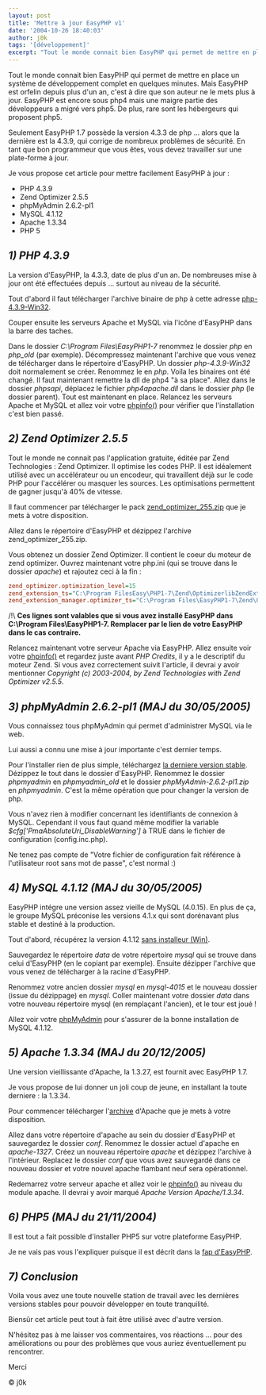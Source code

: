 ```yaml
---
layout: post
title: 'Mettre à jour EasyPHP v1'
date: '2004-10-26 18:40:03'
author: j0k
tags: '[développement]'
excerpt: "Tout le monde connait bien EasyPHP qui permet de mettre en place un système de développement complet en quelques minutes. Mais EasyPHP est orfelin depuis plus d'un an, c'est à dire que son auteur ne le mets plus à jour.   \nEasyPHP est encore sous php4 mais une maigre partie des développeurs a migré vers php5. De plus, rare sont les hébergeurs qui proposent php5."
---
```


Tout le monde connait bien EasyPHP qui permet de mettre en place un système de développement complet en quelques minutes. Mais EasyPHP est orfelin depuis plus d'un an, c'est à dire que son auteur ne le mets plus à jour.
EasyPHP est encore sous php4 mais une maigre partie des développeurs a migré vers php5. De plus, rare sont les hébergeurs qui proposent php5.

 Seulement EasyPHP 1.7 possède la version 4.3.3 de php ... alors que la dernière est la 4.3.9, qui corrige de nombreux problèmes de sécurité. En tant que bon programmeur que vous êtes, vous devez travailler sur une plate-forme à jour.

  Je vous propose cet article pour mettre facilement EasyPHP à jour :

 - PHP 4.3.9
 - Zend Optimizer 2.5.5
 - phpMyAdmin 2.6.2-pl1
 - MySQL 4.1.12
 - Apache 1.3.34
 - PHP 5

##  _1) PHP 4.3.9_

 La version d'EasyPHP, la 4.3.3, date de plus d'un an. De nombreuses mise à jour ont été effectuées depuis ... surtout au niveau de la sécurité.

 Tout d'abord il faut télécharger l'archive binaire de php à cette adresse [php-4.3.9-Win32](http://fr.php.net/get/php-4.3.9-Win32.zip/from/a/mirror).

 Couper ensuite les serveurs Apache et MySQL via l'icône d'EasyPHP dans la barre des taches.

  Dans le dossier *C:\Program Files\EasyPHP1-7* renommez le dossier *php* en *php_old* (par exemple). Décompressez maintenant l'archive que vous venez de télécharger dans le répertoire d'EasyPHP. Un dossier *php-4.3.9-Win32* doit normalement se créer. Renommez le en *php*. Voila les binaires ont été changé. Il faut maintenant remettre la dll de php4 "à sa place". Allez dans le dossier *phpsapi*, déplacez le fichier *php4apache.dll* dans le dossier *php* (le dossier parent).
 Tout est maintenant en place. Relancez les serveurs Apache et MySQL et allez voir votre [phpinfo()](http://127.0.0.1/home/phpinfo.php) pour vérifier que l'installation c'est bien passé.

##  _2) Zend Optimizer 2.5.5_

 Tout le monde ne connait pas l'application gratuite, éditée par Zend Technologies : Zend Optimizer. Il optimise les codes PHP. Il est idéalement utilisé avec un accélérateur ou un encodeur, qui travaillent déjà sur le code PHP pour l'accélérer ou masquer les sources. Les optimisations permettent de gagner jusqu'à 40% de vitesse.

  Il faut commencer par télécharger le pack [zend_optimizer_255.zip](http://www.j0k3r.net/dl/zend_optimizer_255.zip) que je mets à votre disposition.

 Allez dans le répertoire d'EasyPHP et dézippez l'archive zend_optimizer_255.zip.

 Vous obtenez un dossier Zend Optimizer. Il contient le coeur du moteur de zend optimizer. Ouvrez maintenant votre php.ini (qui se trouve dans le dossier *apache*) et rajoutez ceci à la fin :

```ini
zend_optimizer.optimization_level=15
zend_extension_ts="C:\Program FilesEasy\PHP1-7\Zend\OptimizerlibZendExtensionManager.dll"
zend_extension_manager.optimizer_ts="C:\Program Files\EasyPHP1-7\Zend\OptimizerlibOptimizer-2.5.5"
```

 /!\ **Ces lignes sont valables que si vous avez installé EasyPHP dans C:\Program Files\EasyPHP1-7. Remplacer par le lien de votre EasyPHP dans le cas contraire.**

  Relancez maintenant votre serveur Apache via EasyPHP. Allez ensuite voir votre [phpinfo()](http://127.0.0.1/home/phpinfo.php) et regardez juste avant *PHP Credits*, il y a le descriptif du moteur Zend. Si vous avez correctement suivit l'article, il devrai y avoir mentionner *Copyright (c) 2003-2004, by Zend Technologies with Zend Optimizer v2.5.5*.

##   _3) phpMyAdmin 2.6.2-pl1_ *(MAJ du 30/05/2005)*

 Vous connaissez tous phpMyAdmin qui permet d'administrer MySQL via le web.

 Lui aussi a connu une mise à jour importante c'est dernier temps.

  Pour l'installer rien de plus simple, téléchargez [la derniere version stable](http://www.phpmyadmin.net/home_page/downloads.php). Dézippez le tout dans le dossier d'EasyPHP. Renommez le dossier *phpmyadmin* en *phpmyadmin_old* et le dossier *phpMyAdmin-2.6.2-pl1.zip* en *phpmyadmin*. C'est la même opération que pour changer la version de php.

  Vous n'avez rien à modifier concernant les identifiants de connexion à MySQL. Cependant il vous faut quand même modifier la variable *$cfg['PmaAbsoluteUri_DisableWarning']* à TRUE dans le fichier de configuration (config.inc.php).

 Ne tenez pas compte de "Votre fichier de configuration fait référence à l'utilisateur root sans mot de passe", c'est normal :)

##  _4) MySQL 4.1.12_ *(MAJ du 30/05/2005)*

 EasyPHP intégre une version assez vieille de MySQL (4.0.15). En plus de ça, le groupe MySQL préconise les versions 4.1.x qui sont dorénavant plus stable et destiné à la production.

 Tout d'abord, récupérez la version 4.1.12 [sans installeur (Win)](http://mir2.ovh.net/ftp.mysql.com/Downloads/MySQL-4.1/mysql-noinstall-4.1.12-win32.zip).

  Sauvegardez le répertoire *data* de votre répertoire *mysql* qui se trouve dans celui d'EasyPHP (en le copiant par exemple).
 Ensuite dézipper l'archive que vous venez de télécharger à la racine d'EasyPHP.

 Renommez votre ancien dossier *mysql* en *mysql-4015* et le nouveau dossier (issue du dézippage) en *mysql*.
 Coller maintenant votre dossier *data* dans votre nouveau répertoire mysql (en remplaçant l'ancien), et le tour est joué !

  Allez voir votre [phpMyAdmin](http://localhost/mysql/) pour s'assurer de la bonne installation de MySQL 4.1.12.

##  _5) Apache 1.3.34_ *(MAJ du 20/12/2005)*

 Une version vieillissante d'Apache, la 1.3.27, est fournit avec EasyPHP 1.7.

 Je vous propose de lui donner un joli coup de jeune, en installant la toute derniere : la 1.3.34.

  Pour commencer télécharger l'[archive](http://www.j0k3r.net/dl/apache_1.3.34.rar) d'Apache que je mets à votre disposition.

 Allez dans votre répertoire d'apache au sein du dossier d'EasyPHP et sauvegardez le dossier *conf*. Renommez le dossier actuel d'apache en *apache-1327*. Créez un nouveau répertoire *apache* et dézippez l'archive à l'intérieur. Replacez le dossier *conf* que vous avez sauvegardé dans ce nouveau dossier et votre nouvel apache flambant neuf sera opérationnel.

  Redemarrez votre serveur apache et allez voir le [phpinfo()](http://localhost/mysql/phpinfo.php#module_apache) au niveau du module apache. Il devrai y avoir marqué *Apache Version Apache/1.3.34*.

##  _6) PHP5_ *(MAJ du 21/11/2004)*

 Il est tout a fait possible d'installer PHP5 sur votre plateforme EasyPHP.

 Je ne vais pas vous l'expliquer puisque il est décrit dans la [fap d'EasyPHP](http://www.easyphp.org/faq.php3#50).

##  _7) Conclusion_

 Voila vous avez une toute nouvelle station de travail avec les dernières versions stables pour pouvoir développer en toute tranquilité.

 Biensûr cet article peut tout à fait être utilisé avec d'autre version.

  N'hésitez pas à me laisser vos commentaires, vos réactions ... pour des améliorations ou pour des problèmes que vous auriez éventuellement pu rencontrer.

 Merci

  © j0k
